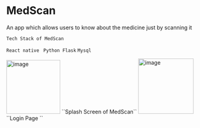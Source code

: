 # MedScan
 An app which allows users to know about the medicine just by scanning it


`Tech Stack of MedScan`

``React native``
`` Python Flask``
 ``Mysql``

<img width="141" alt="image" src="https://user-images.githubusercontent.com/57495317/217981637-d41e64f2-a0fc-401d-ae60-72a180927c1b.png">
``Splash Screen of MedScan``

<img width="145" alt="image" src="https://user-images.githubusercontent.com/57495317/217982057-9a746bd0-f129-43b7-835b-bac887ee826d.png">
``Login Page ``
